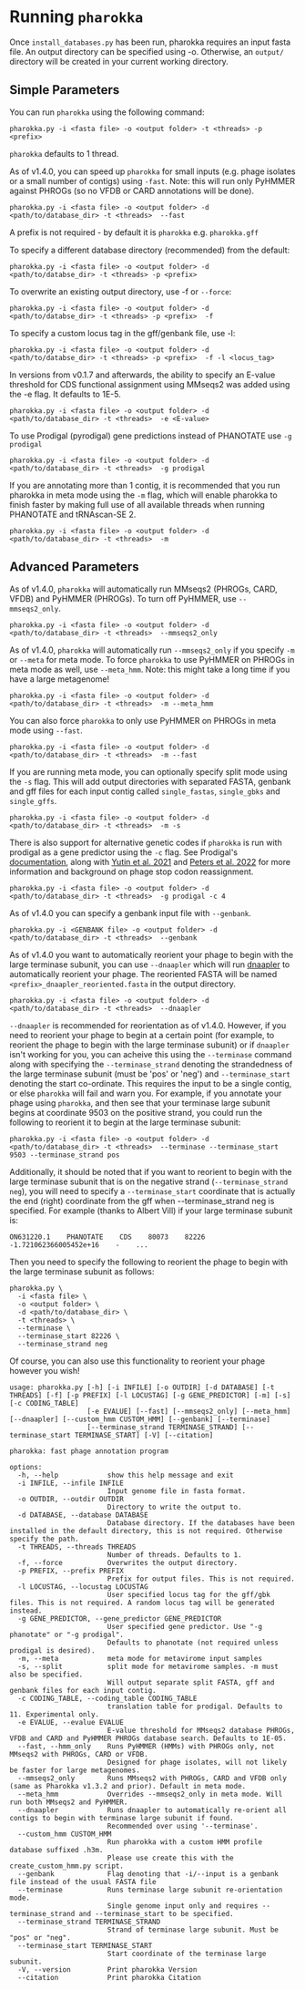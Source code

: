 # Running `pharokka`

Once `install_databases.py` has been run, pharokka requires an input fasta file. An output directory can be specified using -o. Otherwise, an `output/` directory will be created in your current working directory.

## Simple Parameters

You can run `pharokka` using the following command:

`pharokka.py -i <fasta file> -o <output folder> -t <threads> -p <prefix>`

`pharokka` defaults to 1 thread.

As of v1.4.0, you can speed up `pharokka` for small inputs (e.g. phage isolates or a small number of contigs) using `-fast`. Note: this will run only PyHMMER against PHROGs (so no VFDB or CARD annotations will be done).

`pharokka.py -i <fasta file> -o <output folder> -d <path/to/database_dir> -t <threads>  --fast`

A prefix is not required - by default it is `pharokka` e.g. `pharokka.gff`

To specify a different database directory (recommended) from the default:

`pharokka.py -i <fasta file> -o <output folder> -d <path/to/databse_dir> -t <threads> -p <prefix>`

To overwrite an existing output directory, use -f or `--force`:

`pharokka.py -i <fasta file> -o <output folder> -d <path/to/databse_dir> -t <threads> -p <prefix>  -f `

To specify a custom locus tag in the gff/genbank file, use -l:

`pharokka.py -i <fasta file> -o <output folder> -d <path/to/databse_dir> -t <threads> -p <prefix>  -f -l <locus_tag>`

In versions from v0.1.7 and afterwards, the ability to specify an E-value threshold for CDS functional assignment using MMseqs2 was added using the -e flag. It defaults to 1E-5.

`pharokka.py -i <fasta file> -o <output folder> -d <path/to/database_dir> -t <threads>  -e <E-value>`

To use Prodigal (pyrodigal) gene predictions instead of PHANOTATE use `-g prodigal`

`pharokka.py -i <fasta file> -o <output folder> -d <path/to/database_dir> -t <threads>  -g prodigal`

If you are annotating more than 1 contig, it is recommended that you run pharokka in meta mode using the `-m` flag, which will enable pharokka to finish faster by making full use of all available threads when running PHANOTATE and tRNAscan-SE 2.

`pharokka.py -i <fasta file> -o <output folder> -d <path/to/database_dir> -t <threads>  -m`

## Advanced Parameters

As of v1.4.0,  `pharokka` will automatically run MMseqs2 (PHROGs, CARD, VFDB) and PyHMMER (PHROGs). To turn off PyHMMER, use `--mmseqs2_only`.

`pharokka.py -i <fasta file> -o <output folder> -d <path/to/database_dir> -t <threads>  --mmseqs2_only`

As of v1.4.0,  `pharokka` will automatically run `--mmseqs2_only` if you specify `-m` or `--meta` for meta mode. To force `pharokka` to use PyHMMER on PHROGs in meta mode as well, use `--meta_hmm`. Note: this might take a long time if you have a large metagenome!

`pharokka.py -i <fasta file> -o <output folder> -d <path/to/database_dir> -t <threads>  -m --meta_hmm`

You can also force `pharokka` to only use PyHMMER on PHROGs in meta mode using `--fast`.

`pharokka.py -i <fasta file> -o <output folder> -d <path/to/database_dir> -t <threads>  -m --fast`

If you are running meta mode, you can optionally specify split mode using the `-s` flag. This will add output directories with separated FASTA, genbank and gff files for each input contig called `single_fastas`, `single_gbks` and `single_gffs`.

`pharokka.py -i <fasta file> -o <output folder> -d <path/to/database_dir> -t <threads>  -m -s`

There is also support for alternative genetic codes if `pharokka` is run with prodigal as a gene predictor using the `-c` flag. See Prodigal's [documentation](https://github.com/hyattpd/prodigal/wiki/Advice-by-Input-Type#alternate-genetic-codes), along with [Yutin et al. 2021](https://doi.org/10.1038/s41467-022-32979-6) and [Peters et al. 2022](https://doi.org/10.1038/s41467-022-32979-6) for more information and background on phage stop codon reassignment.

`pharokka.py -i <fasta file> -o <output folder> -d <path/to/database_dir> -t <threads>  -g prodigal -c 4`

As of v1.4.0 you can specify a genbank input file with `--genbank`.

`pharokka.py -i <GENBANK file> -o <output folder> -d <path/to/database_dir> -t <threads>  --genbank`

As of v1.4.0 you want to automatically reorient your phage to begin with the large terminase subunit, you can use `--dnaapler` which will run [dnaapler](https://github.com/gbouras13/dnaapler) to automatically reorient your phage. The reoriented FASTA will be named `<prefix>_dnaapler_reoriented.fasta` in the output directory.

`pharokka.py -i <fasta file> -o <output folder> -d <path/to/database_dir> -t <threads>  --dnaapler`

`--dnaapler` is recommended for reorientation as of v1.4.0. However, if you need to reorient your phage to begin at a certain point (for example, to reorient the phage to begin with the large terminase subunit) or if `dnaapler` isn't working for you, you can acheive this using the `--terminase` command along with specifying the  `--terminase_strand` denoting the strandedness of the large terminase subunit (must be 'pos' or 'neg') and `--terminase_start` denoting the start co-ordinate. This requires the input to be a single contig, or else `pharokka` will fail and warn you. For example, if you annotate your phage using `pharokka`, and then see that your terminase large subunit begins at coordinate 9503 on the positive strand, you could run the following to reorient it to begin at the large terminase subunit:

`pharokka.py -i <fasta file> -o <output folder> -d <path/to/database_dir> -t <threads>  --terminase --terminase_start 9503 --terminase_strand pos `

Additionally, it should be noted that if you want to reorient to begin with the large terminase subunit that is on the negative strand (`--terminase_strand neg`), you will  need to specify a `--terminase_start` coordinate that is actually the end (right) coordinate from the gff when --terminase_strand neg is specified. For example (thanks to Albert Vill) if your large terminase subunit is:

`ON631220.1    PHANOTATE    CDS    80073    82226    -1.721062366005452e+16    -    ...`

Then you need to specify the following to reorient the phage to begin with the large terminase subunit as follows:

```
pharokka.py \
  -i <fasta file> \
  -o <output folder> \
  -d <path/to/database_dir> \
  -t <threads> \
  --terminase \
  --terminase_start 82226 \
  --terminase_strand neg
```
Of course, you can also use this functionality to reorient your phage however you wish!

```
usage: pharokka.py [-h] [-i INFILE] [-o OUTDIR] [-d DATABASE] [-t THREADS] [-f] [-p PREFIX] [-l LOCUSTAG] [-g GENE_PREDICTOR] [-m] [-s] [-c CODING_TABLE]
                   [-e EVALUE] [--fast] [--mmseqs2_only] [--meta_hmm] [--dnaapler] [--custom_hmm CUSTOM_HMM] [--genbank] [--terminase]
                   [--terminase_strand TERMINASE_STRAND] [--terminase_start TERMINASE_START] [-V] [--citation]

pharokka: fast phage annotation program

options:
  -h, --help            show this help message and exit
  -i INFILE, --infile INFILE
                        Input genome file in fasta format.
  -o OUTDIR, --outdir OUTDIR
                        Directory to write the output to.
  -d DATABASE, --database DATABASE
                        Database directory. If the databases have been installed in the default directory, this is not required. Otherwise specify the path.
  -t THREADS, --threads THREADS
                        Number of threads. Defaults to 1.
  -f, --force           Overwrites the output directory.
  -p PREFIX, --prefix PREFIX
                        Prefix for output files. This is not required.
  -l LOCUSTAG, --locustag LOCUSTAG
                        User specified locus tag for the gff/gbk files. This is not required. A random locus tag will be generated instead.
  -g GENE_PREDICTOR, --gene_predictor GENE_PREDICTOR
                        User specified gene predictor. Use "-g phanotate" or "-g prodigal". 
                        Defaults to phanotate (not required unless prodigal is desired).
  -m, --meta            meta mode for metavirome input samples
  -s, --split           split mode for metavirome samples. -m must also be specified. 
                        Will output separate split FASTA, gff and genbank files for each input contig.
  -c CODING_TABLE, --coding_table CODING_TABLE
                        translation table for prodigal. Defaults to 11. Experimental only.
  -e EVALUE, --evalue EVALUE
                        E-value threshold for MMseqs2 database PHROGs, VFDB and CARD and PyHMMER PHROGs database search. Defaults to 1E-05.
  --fast, --hmm_only    Runs PyHMMER (HMMs) with PHROGs only, not MMseqs2 with PHROGs, CARD or VFDB. 
                        Designed for phage isolates, will not likely be faster for large metagenomes.
  --mmseqs2_only        Runs MMseqs2 with PHROGs, CARD and VFDB only (same as Pharokka v1.3.2 and prior). Default in meta mode.
  --meta_hmm            Overrides --mmseqs2_only in meta mode. Will run both MMseqs2 and PyHMMER.
  --dnaapler            Runs dnaapler to automatically re-orient all contigs to begin with terminase large subunit if found. 
                        Recommended over using '--terminase'.
  --custom_hmm CUSTOM_HMM
                        Run pharokka with a custom HMM profile database suffixed .h3m. 
                        Please use create this with the create_custom_hmm.py script.
  --genbank             Flag denoting that -i/--input is a genbank file instead of the usual FASTA file
  --terminase           Runs terminase large subunit re-orientation mode. 
                        Single genome input only and requires --terminase_strand and --terminase_start to be specified.
  --terminase_strand TERMINASE_STRAND
                        Strand of terminase large subunit. Must be "pos" or "neg".
  --terminase_start TERMINASE_START
                        Start coordinate of the terminase large subunit.
  -V, --version         Print pharokka Version
  --citation            Print pharokka Citation
  ```